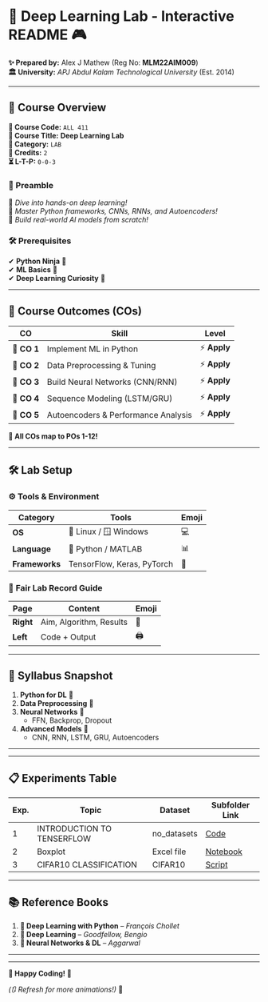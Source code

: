# 🚀 Deep Learning Lab - Interactive README 🎮  

**✨ Prepared by:** Alex J Mathew (Reg No: **MLM22AIM009**)  
**🏛️ University:** *APJ Abdul Kalam Technological University* (Est. 2014)  

---

## 🌟 Course Overview  
**📌 Course Code:** `ALL 411`  
**🎯 Course Title:** **Deep Learning Lab**  
**🔬 Category:** `LAB`  
**💎 Credits:** `2`  
**⏳ L-T-P:** `0-0-3`  

### 🎯 Preamble  
🔹 *Dive into hands-on deep learning!*  
🔹 *Master Python frameworks, CNNs, RNNs, and Autoencoders!*  
🔹 *Build real-world AI models from scratch!*  

### 🛠️ Prerequisites  
✔ **Python Ninja** 🐍  
✔ **ML Basics** 🧠  
✔ **Deep Learning Curiosity** 🤖  

---

## 🎯 Course Outcomes (COs)  
| CO | Skill | Level |
|----|-------|-------|
| 🎯 **CO 1** | Implement ML in Python | ⚡ **Apply** |
| 🎯 **CO 2** | Data Preprocessing & Tuning | ⚡ **Apply** |
| 🎯 **CO 3** | Build Neural Networks (CNN/RNN) | ⚡ **Apply** |
| 🎯 **CO 4** | Sequence Modeling (LSTM/GRU) | ⚡ **Apply** |
| 🎯 **CO 5** | Autoencoders & Performance Analysis | ⚡ **Apply** |

**🔗 All COs map to POs 1-12!**  

---



## 🛠️ **Lab Setup**  
### ⚙️ Tools & Environment  
| Category | Tools | Emoji |
|----------|-------|-------|
| **OS** | 🐧 Linux / 🪟 Windows | 💻 |
| **Language** | 🐍 Python / MATLAB | 📊 |
| **Frameworks** | TensorFlow, Keras, PyTorch | 🤖 |  

### 📔 **Fair Lab Record Guide**  
| Page | Content | Emoji |
|------|---------|-------|
| **Right** | Aim, Algorithm, Results | 📝 |
| **Left** | Code + Output | 🖨️ |

---

## 📜 **Syllabus Snapshot**  
1. **Python for DL** 🐍  
2. **Data Preprocessing** 🧹  
3. **Neural Networks** 🧠  
   - FFN, Backprop, Dropout  
4. **Advanced Models** 🚀  
   - CNN, RNN, LSTM, GRU, Autoencoders  

---

---

## 📋 Experiments Table  
| Exp. | Topic | Dataset | Subfolder Link |  
|------|-------|---------|----------------|  
| 1 | INTRODUCTION TO TENSERFLOW | no_datasets | [Code](./notebooks/exp1_linear_regression.ipynb) |  
| 2 | Boxplot | Excel file | [Notebook](./notebooks/exp2_cnn_mnist.ipynb) |  
| 3 | CIFAR10 CLASSIFICATION | CIFAR10 | [Script](./scripts/exp3_lstm_imdb.py) |  


---

## 📚 **Reference Books**  
1. **📖 Deep Learning with Python** – *François Chollet*  
2. **📖 Deep Learning** – *Goodfellow, Bengio*  
3. **📖 Neural Networks & DL** – *Aggarwal*  

---



---

**🎉 Happy Coding! 🎉**  

*(🔃 Refresh for more animations!)* 🚀
